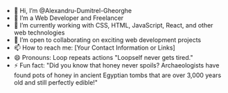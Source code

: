 - 👋 Hi, I’m @Alexandru-Dumitrel-Gheorghe
- 👀 I’m a Web Developer and Freelancer
- 💼 I’m currently working with CSS, HTML, JavaScript, React, and other web technologies
- 💞️ I’m open to collaborating on exciting web development projects
- 📫 How to reach me: [Your Contact Information or Links]
- 😄 Pronouns: Loop repeats actions "Loopself never gets tired."
- ⚡ Fun fact: "Did you know that honey never spoils? Archaeologists have found pots of honey in ancient Egyptian tombs that are over 3,000 years old and still perfectly edible!"

<!--- Alexandru-Dumitrel-Gheorghe/Alexandru-Dumitrel-Gheorghe is a ✨ special ✨ repository because its `README.md` (this file) appears on your GitHub profile. You can click the Preview link to take a look at your changes. --->

